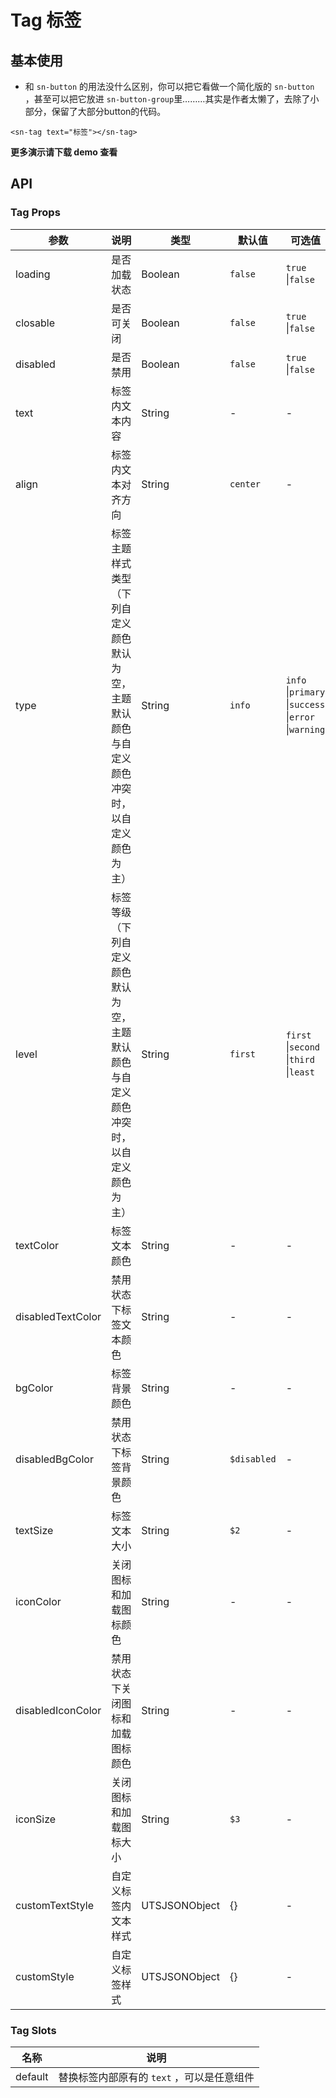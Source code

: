 # Tag  标签

## 基本使用

- 和 `sn-button` 的用法没什么区别，你可以把它看做一个简化版的 `sn-button` ，甚至可以把它放进 `sn-button-group`里………其实是作者太懒了，去除了小部分，保留了大部分button的代码。

```vue
<sn-tag text="标签"></sn-tag>
```

**更多演示请下载 demo 查看**

## API

### Tag Props

| 参数              | 说明                                                         | 类型          | 默认值     | 可选值                                     |
| ----------------- | ------------------------------------------------------------ | ------------- | ---------- | ------------------------------------------ |
| loading           | 是否加载状态                                                 | Boolean       | `false` | `true` \|``false``            |
| closable          | 是否可关闭                                                   | Boolean       | `false` | `true` \|``false``            |
| disabled          | 是否禁用                                                     | Boolean       | `false` | `true` \|``false``            |
| text              | 标签内文本内容                                               | String        | - | -                                          |
| align             | 标签内文本对齐方向                                           | String        | `center`  | -                   |
| type              | 标签主题样式类型（下列自定义颜色默认为空，主题默认颜色与自定义颜色冲突时，以自定义颜色为主） | String        | `info`     | `info` \|`primary` \|`success` \|`error` \|`warning` |
| level        | 标签等级（下列自定义颜色默认为空，主题默认颜色与自定义颜色冲突时，以自定义颜色为主） | String        | `first`    | `first` \|`second` \|`third` \|`least` |
| textColor         | 标签文本颜色                                                 | String        | - | -                                          |
| disabledTextColor | 禁用状态下标签文本颜色                                       | String        | - | -                                          |
| bgColor           | 标签背景颜色                                                 | String        | - | -                                          |
| disabledBgColor   | 禁用状态下标签背景颜色                                       | String        | `$disabled` | -                                          |
| textSize          | 标签文本大小                                                 | String        | `$2`   | -                                          |
| iconColor         | 关闭图标和加载图标颜色                                       | String        | - | -                                          |
| disabledIconColor | 禁用状态下关闭图标和加载图标颜色                             | String        | - | -                                          |
| iconSize          | 关闭图标和加载图标大小                                       | String        | `$3`   | -                                          |
| customTextStyle   | 自定义标签内文本样式                                         | UTSJSONObject | {}         | -                                          |
| customStyle       | 自定义标签样式                                               | UTSJSONObject | {}         | -                                          |

### Tag Slots

| 名称    | 说明                                       |
| ------- | ------------------------------------------ |
| default | 替换标签内部原有的 `text` ，可以是任意组件 |

<DemoPhone name="sn-tag" />